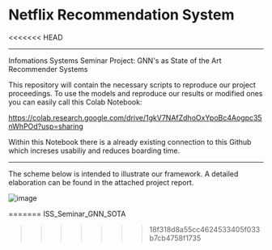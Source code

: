 # Netflix Recommendation System
<<<<<<< HEAD

--------------------------------------------------------------------------------------------

Infomations Systems Seminar Project: GNN's as State of the Art Recommender Systems

This repository will contain the necessary scripts to reproduce our project proceedings. To use the models and reproduce our results or modified ones you can easily
call this Colab Notebook:

https://colab.research.google.com/drive/1gkV7NAfZdhoOxYpoBc4Aogpc35nWhPOd?usp=sharing

Within this Notebook there is a already existing connection to this Github which increses usabiliy and reduces boarding time.

-------------------------------------------------------------------------------------------
The scheme below is intended to illustrate our framework. A detailed elaboration can be found in the attached project report.

![image](https://github.com/ISSeminarGNNSOTA/ISS_Seminar_GNN_SOTA/assets/162732442/bf387468-62ab-4ebc-a892-901f0dcfe791)

=======
ISS_Seminar_GNN_SOTA
>>>>>>> 18f318d8a55cc4624533405f033b7cb4758f1735
